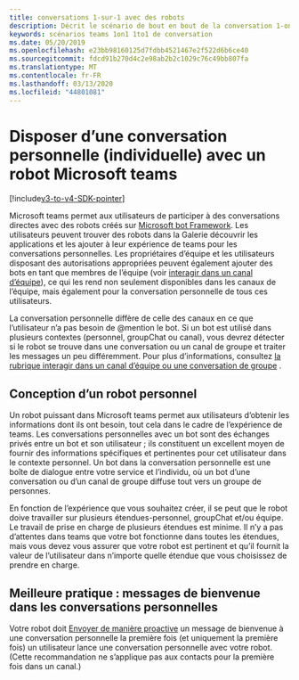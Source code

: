 ```yaml
---
title: conversations 1-sur-1 avec des robots
description: Décrit le scénario de bout en bout de la conversation 1-on-1 avec un bot dans Microsoft teams
keywords: scénarios teams 1on1 1to1 de conversation
ms.date: 05/20/2019
ms.openlocfilehash: e23bb98160125d7fdbb4521467e2f522d6b6ce40
ms.sourcegitcommit: fdcd91b270d4c2e98ab2b2c1029c76c49bb807fa
ms.translationtype: MT
ms.contentlocale: fr-FR
ms.lasthandoff: 03/13/2020
ms.locfileid: "44801081"
---
```

# <a name="have-a-personal-one-on-one-conversation-with-a-microsoft-teams-bot"></a>Disposer d’une conversation personnelle (individuelle) avec un robot Microsoft teams

[!include[v3-to-v4-SDK-pointer](~/includes/v3-to-v4-pointer-bots.md)]

Microsoft teams permet aux utilisateurs de participer à des conversations directes avec des robots créés sur [Microsoft bot Framework](/azure/bot-service/?view=azure-bot-service-3.0). Les utilisateurs peuvent trouver des robots dans la Galerie découvrir les applications et les ajouter à leur expérience de teams pour les conversations personnelles. Les propriétaires d’équipe et les utilisateurs disposant des autorisations appropriées peuvent également ajouter des bots en tant que membres de l’équipe (voir [interagir dans un canal d’équipe](~/resources/bot-v3/bot-conversations/bots-conv-channel.md)), ce qui les rend non seulement disponibles dans les canaux de l’équipe, mais également pour la conversation personnelle de tous ces utilisateurs.

La conversation personnelle diffère de celle des canaux en ce que l’utilisateur n’a pas besoin de @mention le bot. Si un bot est utilisé dans plusieurs contextes (personnel, groupChat ou canal), vous devrez détecter si le robot se trouve dans une conversation ou un canal de groupe et traiter les messages un peu différemment. Pour plus d’informations, consultez [la rubrique interagir dans un canal d’équipe ou une conversation de groupe](~/resources/bot-v3/bot-conversations/bots-conv-proactive.md) .

## <a name="designing-a-great-personal-bot"></a>Conception d’un robot personnel

Un robot puissant dans Microsoft teams permet aux utilisateurs d’obtenir les informations dont ils ont besoin, tout cela dans le cadre de l’expérience de teams. Les conversations personnelles avec un bot sont des échanges privés entre un bot et son utilisateur ; ils constituent un excellent moyen de fournir des informations spécifiques et pertinentes pour cet utilisateur dans le contexte personnel. Un bot dans la conversation personnelle est une boîte de dialogue entre votre service et l’individu, où un bot d’une conversation ou d’un canal de groupe diffuse tout vers un groupe de personnes.

En fonction de l’expérience que vous souhaitez créer, il se peut que le robot doive travailler sur plusieurs étendues-personnel, groupChat et/ou équipe. Le travail de prise en charge de plusieurs étendues est minime. Il n’y a pas d’attentes dans teams que votre bot fonctionne dans toutes les étendues, mais vous devez vous assurer que votre robot est pertinent et qu’il fournit la valeur de l’utilisateur dans n’importe quelle étendue que vous choisissez de prendre en charge.

## <a name="best-practice-welcome-messages-in-personal-conversations"></a>Meilleure pratique : messages de bienvenue dans les conversations personnelles

Votre robot doit [Envoyer de manière proactive](~/resources/bot-v3/bot-conversations/bots-conv-proactive.md) un message de bienvenue à une conversation personnelle la première fois (et uniquement la première fois) un utilisateur lance une conversation personnelle avec votre robot. (Cette recommandation ne s’applique pas aux contacts pour la première fois dans un canal.)
